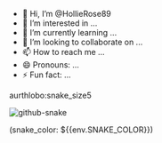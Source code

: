 - 👋 Hi, I’m @HollieRose89
- 👀 I’m interested in ...
- 🌱 I’m currently learning ...
- 💞️ I’m looking to collaborate on ...
- 📫 How to reach me ...
- 😄 Pronouns: ...
- ⚡ Fun fact: ...

<!---
HollieRose89/HollieRose89 is a ✨ special ✨ repository because its `README.md` (this file) appears on your GitHub profile.
You can click the Preview link to take a look at your changes.
--->

aurthlobo:snake_size5

<picture>
  <source media="(prefers-color-scheme: dark)" srcset="https://raw.githubusercontent.com/HollieRose89/HollieRose89/output-arthur_V0.0.1/github-contribution-grid-snake-dark-arthur_V0.0.1.svgg" />
  <source media="(prefers-color-scheme: light)" srcset="https://raw.githubusercontent.com/HollieRose89/HollieRose89/output/github-contribution-grid-snake.svg" />
  <img alt="github-snake" src="https://raw.githubusercontent.com/HollieRose89/HollieRose89/output/github-contribution-grid-snake.svg" />
</picture>

(snake_color: ${{env.SNAKE_COLOR}})

